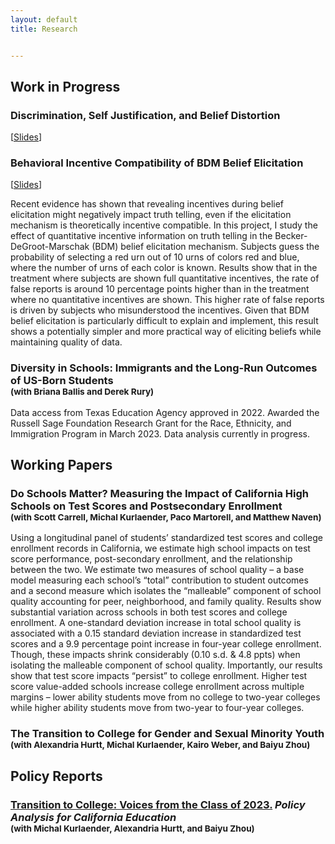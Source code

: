 ```yaml
---
layout: default
title: Research


---
```




## Work in Progress

### **Discrimination, Self Justification, and Belief Distortion**

[<ins><a href="https://chesun.github.io/assets/research/belief_distortion_discrimination.pdf" target="_blank">Slides</a></ins>]


### **Behavioral Incentive Compatibility of BDM Belief Elicitation**

[<ins><a href="https://chesun.github.io/assets/research/bdm_incentive_compatibility_esa.pdf" target="_blank">Slides</a></ins>]

Recent evidence has shown that revealing incentives during belief elicitation might negatively impact truth telling, even if the elicitation mechanism is theoretically incentive compatible. In this project, I study the effect of quantitative incentive information on truth telling in the Becker-DeGroot-Marschak (BDM) belief elicitation mechanism. Subjects guess the probability of selecting a red urn out of 10 urns of colors red and blue, where the number of urns of each color is known. Results show that in the treatment where subjects are shown full quantitative incentives, the rate of false reports is around 10 percentage points higher than in the treatment where no quantitative incentives are shown. This higher rate of false reports is driven by subjects who misunderstood the incentives. Given that BDM belief elicitation is particularly difficult to explain and implement, this result shows a potentially simpler and more practical way of eliciting beliefs while maintaining quality of data.


### **Diversity in Schools: Immigrants and the Long-Run Outcomes of US-Born Students** <br><sup>(with Briana Ballis and Derek Rury) </sup>

Data access from Texas Education Agency approved in 2022. Awarded the Russell Sage Foundation Research Grant for the Race, Ethnicity, and Immigration Program in March 2023. Data analysis currently in progress.



## Working Papers

### **Do Schools Matter? Measuring the Impact of California High Schools on Test Scores and Postsecondary Enrollment** <br><sup>(with Scott Carrell, Michal Kurlaender, Paco Martorell, and Matthew Naven)</sup>

Using a longitudinal panel of students’ standardized test scores and college enrollment records in California, we estimate high school impacts on test score performance, post-secondary enrollment, and the relationship between the two. We estimate two measures of school quality – a base model measuring each school’s “total” contribution to student outcomes and a second measure which isolates the “malleable” component of school quality accounting for peer, neighborhood, and family quality. Results show substantial variation across schools in both test scores and college enrollment. A one-standard deviation increase in total school quality is associated with a 0.15 standard deviation increase in standardized test scores and a 9.9 percentage point increase in four-year college enrollment. Though, these impacts shrink considerably (0.10 s.d. & 4.8 ppts) when isolating the malleable component of school quality. Importantly, our results show that test score impacts “persist” to college enrollment. Higher test score value-added schools increase college enrollment across multiple margins – lower ability students move from no college to two-year colleges while higher ability students move from two-year to four-year colleges.


### **The Transition to College for Gender and Sexual Minority Youth** <br> <sup>(with Alexandria Hurtt, Michal Kurlaender, Kairo Weber, and Baiyu Zhou)</sup>

## Policy Reports

### **<a href="https://edpolicyinca.org/publications/transition-college" target="blank">Transition to College: Voices from the Class of 2023.</a>** *Policy Analysis for California Education* <br><sup> (with Michal Kurlaender, Alexandria Hurtt, and Baiyu Zhou)</sup> 



